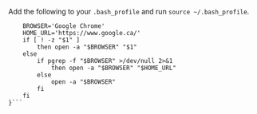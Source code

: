 Add the following to your `.bash_profile` and run `source ~/.bash_profile`.

```function chrome() {
    BROWSER='Google Chrome'
    HOME_URL='https://www.google.ca/'
    if [ ! -z "$1" ]
        then open -a "$BROWSER" "$1"
    else
        if pgrep -f "$BROWSER" >/dev/null 2>&1
            then open -a "$BROWSER" "$HOME_URL"
        else
            open -a "$BROWSER"
        fi
    fi
}```
